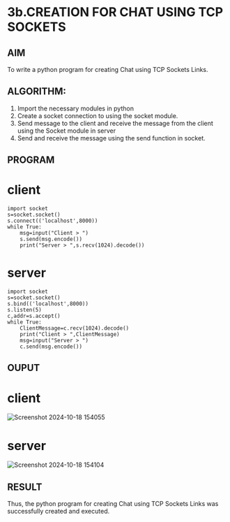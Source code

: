 # 3b.CREATION FOR CHAT USING TCP SOCKETS
## AIM
To write a python program for creating Chat using TCP Sockets Links.
## ALGORITHM:
1. Import the necessary modules in python
2. Create a socket connection to using the socket module.
3. Send message to the client and receive the message from the client using the Socket module in
 server
4. Send and receive the message using the send function in socket.
## PROGRAM
# client
```
import socket
s=socket.socket()
s.connect(('localhost',8000))
while True:
    msg=input("Client > ")
    s.send(msg.encode())
    print("Server > ",s.recv(1024).decode())
```
# server
```
import socket
s=socket.socket()
s.bind(('localhost',8000))
s.listen(5)
c,addr=s.accept()
while True:
    ClientMessage=c.recv(1024).decode()
    print("Client > ",ClientMessage)
    msg=input("Server > ")
    c.send(msg.encode())
```

## OUPUT
# client
![Screenshot 2024-10-18 154055](https://github.com/user-attachments/assets/18799839-0cf3-4d4f-a442-b1cbdbdaf702)
# server
![Screenshot 2024-10-18 154104](https://github.com/user-attachments/assets/f24a7d3b-8fcd-4d2e-861a-2dedafdc6d21)


## RESULT
Thus, the python program for creating Chat using TCP Sockets Links was successfully 
created and executed.
